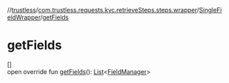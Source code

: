 //[trustless](../../../index.md)/[com.trustless.requests.kyc.retrieveSteps.steps.wrapper](../index.md)/[SingleFieldWrapper](index.md)/[getFields](get-fields.md)

# getFields

[]\
open override fun [getFields](get-fields.md)(): [List](https://kotlinlang.org/api/latest/jvm/stdlib/kotlin.collections/-list/index.html)&lt;[FieldManager](../-field-manager/index.md)&gt;
